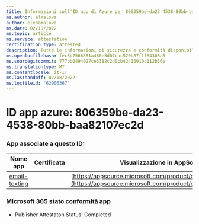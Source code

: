 ```yaml
---
title: Informazioni sull'ID app di Azure per 806359be-da23-4538-80bb-baa82107ec2d
ms.author: elmalova
author: elenamalova
ms.date: 02/18/2022
ms.topic: article
ms.service: attestation
certification_type: attested
description: Tutte le informazioni di sicurezza e conformità disponibili per 806359be-da23-4538-80bb-baa82107ec2d.
ms.openlocfilehash: fec8b7568881a480e3d07cac520b87f1f84308a5
ms.sourcegitcommit: 777bb0494027ce5382c2d0cb42415910c112b56e
ms.translationtype: MT
ms.contentlocale: it-IT
ms.lasthandoff: 02/18/2022
ms.locfileid: "62906367"
---
```

# <a name="azure-app-id-806359be-da23-4538-80bb-baa82107ec2d"></a>ID app azure: 806359be-da23-4538-80bb-baa82107ec2d


### <a name="apps-associated-with-this-id"></a>App associate a questo ID:
| **Nome app** | **Certificata** | **Visualizzazione in AppSource** |
|--------------|---------------|-----------------------|
| [email-texting](https://docs.microsoft.com/microsoft-365-app-certification/forward/WA200003086) |  | [https://appsource.microsoft.com/product/office/WA200003086](https://appsource.microsoft.com/product/office/WA200003086) |

### <a name="microsoft-365-app-compliance-status"></a>Microsoft 365 stato conformità app
- Publisher Attestaton Status: Completed
